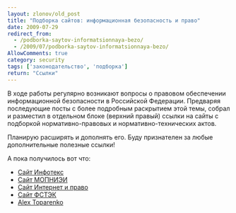 ```yaml
---
layout: zlonov/old_post
title: "Подборка сайтов: информационная безопасность и право"
date: 2009-07-29
redirect_from:
  - /podborka-saytov-informatsionnaya-bezo/
  - /2009/07/podborka-saytov-informatsionnaya-bezo/
AllowComments: true
category: security
tags: ['законодательство', 'подборка']
return: "Ссылки"
---
```

В ходе работы регулярно возникают вопросы о правовом обеспечении информационной безопасности в Российской Федерации. Предваряя последующие посты с более подробным раскрытием этой темы, собрал и разместил в отдельном блоке (верхний правый) ссылки на сайты с подборкой нормативно-правовых и нормативно-технических актов.

Планирую расширять и дополнять его. Буду признателен за любые дополнительные полезные ссылки!

А пока получилось вот что:
- [Сайт Инфотекс](http://www.infotecs.ru/law.htm)
- [Сайт МОПНИЭИ](http://www.security.ru/legislation.php)
- [Сайт Интернет и право](http://www.internet-law.ru/law/info.htm)
- [Сайт ФСТЭК](http://www.fstec.ru/_razd/_ispo.htm)
- [Alex Toparenko](http://it4business.ru/itsec/NormativnajaBazaRossijjskojjFederaciiPoBezopasnosti?v=1d0p)
